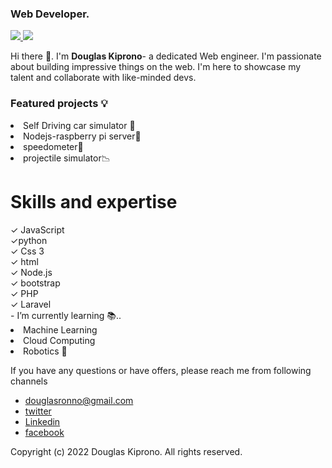 
### Web Developer.
<a href="https://github.com/jasongaylord/github-stats">
   
![](https://github.com/jasongaylord/github-stats/blob/master/generated/overview.svg)
![](https://github.com/jasongaylord/github-stats/blob/master/generated/languages.svg)

</a>
</hr>
Hi there 👋. I'm <b>Douglas Kiprono</b>- a dedicated 
Web engineer. I'm passionate about building impressive
things on the web. I'm here to showcase my talent
and collaborate with like-minded devs.

<h3> Featured projects 💡</h3>
 <li>Self Driving car simulator 🚙</li>
 <li> Nodejs-raspberry pi server📱</li>
 <li>speedometer🧭</li>
 <li> projectile simulator📉</li>
<h1> Skills and expertise</h1>
✓ JavaScript<br>
✓python <br>
✓ Css 3<br>
✓ html<br>
✓ Node.js <br>
✓ bootstrap <br>
✓ PHP<br>
✓ Laravel <br> 
- I’m currently learning 📚..
<li> Machine Learning  </li>
<li> Cloud Computing </li>
<li> Robotics 🦾</li>

If you have any questions or have offers, please reach me from following channels
- douglasronno@gmail.com
- [twitter](https://twitter.com/itsdaglas)
- [Linkedin](https://linkedin.com/in/douglas-kiprono-ke)
- [facebook](https://www.facebook.com/douglas.ronno)

Copyright (c) 2022 Douglas Kiprono. All rights reserved.
